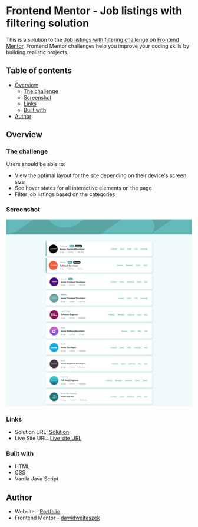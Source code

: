 # Frontend Mentor - Job listings with filtering solution

This is a solution to the [Job listings with filtering challenge on Frontend Mentor](https://www.frontendmentor.io/challenges/job-listings-with-filtering-ivstIPCt). Frontend Mentor challenges help you improve your coding skills by building realistic projects.

## Table of contents

- [Overview](#overview)
  - [The challenge](#the-challenge)
  - [Screenshot](#screenshot)
  - [Links](#links)
  - [Built with](#built-with)
- [Author](#author)

## Overview

### The challenge

Users should be able to:

- View the optimal layout for the site depending on their device's screen size
- See hover states for all interactive elements on the page
- Filter job listings based on the categories

### Screenshot

![](./images/jobListing-screenshot.png)

### Links

- Solution URL: [Solution](https://github.com/dawidwojtaszek/job-listing-app)
- Live Site URL: [Live site URL](https://joblistingsfm.netlify.app/)

### Built with

- HTML
- CSS
- Vanila Java Script

## Author

- Website - [Portfolio](https://dawidwojtaszek.pl/)
- Frontend Mentor - [dawidwojtaszek](https://www.frontendmentor.io/profile/dawidwojtaszek)
